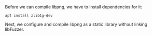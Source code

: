 Before we can compile libpng, we have to install dependencies for it:

```shell
apt install zlib1g-dev
```

Next, we configure and compile libpng as a static library without linking libFuzzer.
